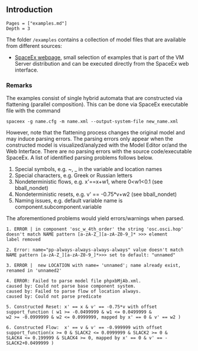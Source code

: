 ## Introduction

```@contents
Pages = ["examples.md"]
Depth = 3
```

The folder `/examples` contains a collection of model files that are available from different
sources:

- [SpaceEx webpage](http://spaceex.imag.fr/download-6), small selection of
  examples that is part of the VM Server distribution and can be executed directly
  from the SpaceEx web interface.

### Remarks

The examples consist of single hybrid automata that are constructed via flattening (parallel composition). This can be done via SpaceEx executable file with the command

`spaceex -g name.cfg -m name.xml --output-system-file new_name.xml`

However, note that the flattening process changes the original model and may induce parsing errors. The parsing errors only appear when the constructed model is visualized/analyzed with the Model Editor or/and the Web Interface. There are no parsing errors with the source code/executable SpaceEx. A list of identified parsing problems follows below.

1. Special symbols, e.g. ~, _ in the variable and location names
2. Special characters, e.g. Greek or Russian letters
3. Nondeterministic flows, e.g. x'==x+w1, where 0<w1<0.1 (see bball_nondet)
4. Nondeterministic resets, e.g. v' == -0.75*v+w2 (see bball_nondet)
5. Naming issues, e.g. default variable name is component.subcomponent.variable

The aforementioned problems would yield errors/warnings when parsed.

```
1. ERROR | in component 'osc_w_4th_order' the string 'osc.osci.hop'
doesn't match NAME pattern [a-zA-Z_][a-zA-Z0-9_]* >>> element
label removed

2. Error: name="pp-always-always-always-always" value doesn't match
NAME pattern [a-zA-Z_][a-zA-Z0-9_]*>>> set to default: "unnamed"

3. ERROR |  new LOCATION with name= 'unnamed'; name already exist,
renamed in 'unnamed2'

4. ERROR: Failed to parse model file phpxbMjAb.xml.
caused by: Could not parse base component system.
caused by: Failed to parse flow of location always.
caused by: Could not parse predicate

5. Constructed Reset: x' == x & v' == -0.75*v with offset
support_function ( w1 >= -0.0499999 & w1 <= 0.0499999 &
w2 >= -0.0999999 & w2 <= 0.0999999, mapped by x' == 0 & v' == w2 )

6. Constructed Flow:  x' == v & v' == -0.999999 with offset
support_function(x >= 0 & SLACK2 <= 0.0999999 & SLACK2 >= 0 &
SLACK4 <= 0.199999 & SLACK4 >= 0, mapped by x' == 0 & v' == -SLACK2+0.0499999 )
```
